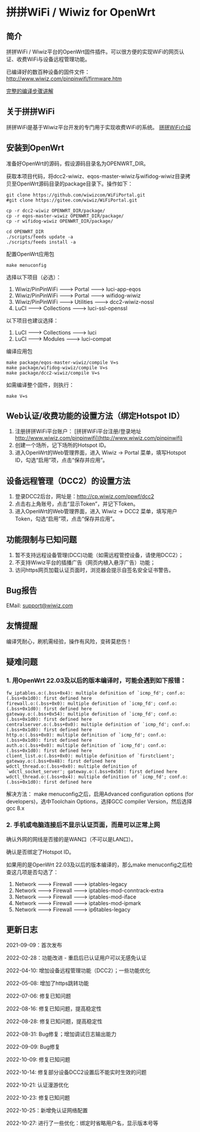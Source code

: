 # 拼拼WiFi / Wiwiz for OpenWrt

## 简介
拼拼WiFi / Wiwiz平台的OpenWrt固件插件。可以很方便的实现WiFi的网页认证、收费WiFi与设备远程管理功能。

已编译好的数百种设备的固件文件：http://www.wiwiz.com/pinpinwifi/firmware.htm

[完整的编译步骤讲解](https://mp.weixin.qq.com/s/uT_BqWSt5mqIdh3stK7CwA)

## 关于拼拼WiFi
拼拼WiFi是基于Wiwiz平台开发的专门用于实现收费WiFi的系统。
[拼拼WiFi介绍](http://www.wiwiz.com/pinpinwifi/#docs)

## 安装到OpenWrt
准备好OpenWrt的源码，假设源码目录名为OPENWRT_DIR。

获取本项目代码，将dcc2-wiwiz、eqos-master-wiwiz与wifidog-wiwiz目录拷贝至OpenWrt源码目录的package目录下。操作如下：

```
git clone https://github.com/wiwizcom/WiFiPortal.git
#git clone https://gitee.com/wiwiz/WiFiPortal.git

cp -r dcc2-wiwiz OPENWRT_DIR/package/
cp -r eqos-master-wiwiz OPENWRT_DIR/package/
cp -r wifidog-wiwiz OPENWRT_DIR/package/

cd OPENWRT_DIR
./scripts/feeds update -a
./scripts/feeds install -a
```

配置OpenWrt应用包
```
make menuconfig
```

选择以下项目（必选）：

1. Wiwiz/PinPinWiFi  --->  Portal  ---> luci-app-eqos
2. Wiwiz/PinPinWiFi  --->  Portal  ---> wifidog-wiwiz
3. Wiwiz/PinPinWiFi  --->  Utilities  ---> dcc2-wiwiz-nossl
4. LuCI ---> Collections  ---> luci-ssl-openssl


以下项目也建议选择：

1. LuCI ---> Collections  ---> luci
2. LuCI ---> Modules ---> luci-compat


编译应用包
```
make package/eqos-master-wiwiz/compile V=s
make package/wifidog-wiwiz/compile V=s
make package/dcc2-wiwiz/compile V=s
```

如需编译整个固件，则执行：
```
make V=s
```

## Web认证/收费功能的设置方法（绑定Hotspot ID）
1. 注册拼拼WiFi平台账户：
[拼拼WiFi平台注册/登录地址 http://www.wiwiz.com/pinpinwifi](http://www.wiwiz.com/pinpinwifi)
2. 创建一个场所，记下场所的Hotspot ID。
3. 进入OpenWrt的Web管理界面，进入 Wiwiz -> Portal 菜单，填写Hotspot ID，勾选“启用”项，点击“保存并应用”。

## 设备远程管理（DCC2）的设置方法
1. 登录DCC2后台，网址是：http://cp.wiwiz.com/ppwf/dcc2
2. 点击右上角账号，点击“显示Token”，并记下Token。
3. 进入OpenWrt的Web管理界面，进入 Wiwiz -> DCC2 菜单，填写用户Token，勾选“启用”项，点击“保存并应用”。

## 功能限制与已知问题
1. 暂不支持远程设备管理(DCC)功能（如需远程管控设备，请使用DCC2）；
2. 不支持Wiwiz平台的插播广告（网页内植入悬浮广告）功能；
3. 访问https网页加载认证页面时，浏览器会提示自签名安全证书警告。

## Bug报告
EMail: support@wiwiz.com

## 友情提醒
编译凭耐心，刷机需经验，操作有风险，变砖莫悲伤！

## 疑难问题
### 1. 用OpenWrt 22.03及以后的版本编译时，可能会遇到如下报错：
```
fw_iptables.o:(.bss+0x4): multiple definition of `icmp_fd'; conf.o:(.bss+0x1d0): first defined here
firewall.o:(.bss+0x0): multiple definition of `icmp_fd'; conf.o:(.bss+0x1d0): first defined here
gateway.o:(.bss+0x54): multiple definition of `icmp_fd'; conf.o:(.bss+0x1d0): first defined here
centralserver.o:(.bss+0x0): multiple definition of `icmp_fd'; conf.o:(.bss+0x1d0): first defined here
http.o:(.bss+0x0): multiple definition of `icmp_fd'; conf.o:(.bss+0x1d0): first defined here
auth.o:(.bss+0x0): multiple definition of `icmp_fd'; conf.o:(.bss+0x1d0): first defined here
client_list.o:(.bss+0x0): multiple definition of `firstclient'; gateway.o:(.bss+0x48): first defined here
wdctl_thread.o:(.bss+0x0): multiple definition of `wdctl_socket_server'; gateway.o:(.bss+0x50): first defined here
wdctl_thread.o:(.bss+0x4): multiple definition of `icmp_fd'; conf.o:(.bss+0x1d0): first defined here
```
解决方法：
make menuconfig之后，启用Advanced configuration options (for developers)，选中Toolchain Options，选择GCC compiler Version，然后选择gcc 8.x

### 2. 手机或电脑连接后不显示认证页面，而是可以正常上网
确认外网的网线是否接的是WAN口（不可以是LAN口）。

确认是否绑定了Hotspot ID。

如果用的是OpenWrt 22.03及以后的版本编译的，那么make menuconfig之后检查这几项是否勾选了：
1. Network  --->  Firewall  --->  iptables-legacy
2. Network  --->  Firewall  --->  iptables-mod-conntrack-extra
3. Network  --->  Firewall  --->  iptables-mod-iface
4. Network  --->  Firewall  --->  iptables-mod-ipmark
6. Network  --->  Firewall  --->  ip6tables-legacy

## 更新日志
2021-09-09：首次发布

2022-02-28：功能改进 - 重启后已认证用户可以无感免认证

2022-04-10: 增加设备远程管理功能（DCC2）；一些功能优化

2022-05-08: 增加了https跳转功能

2022-07-06: 修复已知问题

2022-08-16: 修复已知问题，提高稳定性

2022-08-28: 修复已知问题，提高稳定性

2022-08-31: Bug修复；增加调试日志输出能力

2022-09-09: Bug修复

2022-10-09: 修复已知问题

2022-10-14: 修复部分设备DCC2设置后不能实时生效的问题

2022-10-21: 认证漫游优化 

2022-10-23: 修复已知问题

2022-10-25：新增免认证网络配置

2022-10-27: 进行了一些优化：绑定时省略用户名，显示版本号等
